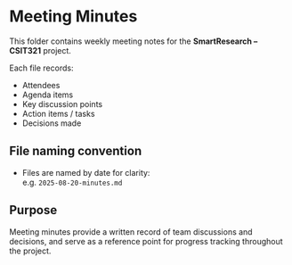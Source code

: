 # Meeting Minutes

This folder contains weekly meeting notes for the **SmartResearch – CSIT321** project.

Each file records:
- Attendees
- Agenda items
- Key discussion points
- Action items / tasks
- Decisions made

## File naming convention
- Files are named by date for clarity:  
  e.g. `2025-08-20-minutes.md`

## Purpose
Meeting minutes provide a written record of team discussions and decisions, and serve as a reference point for progress tracking throughout the project.
